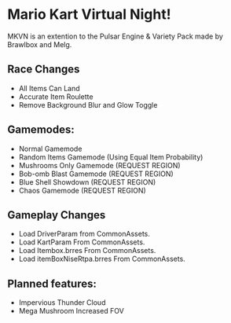 # Mario Kart Virtual Night!
MKVN is an extention to the Pulsar Engine & Variety Pack made by Brawlbox and Melg.

## Race Changes
* All Items Can Land
* Accurate Item Roulette
* Remove Background Blur and Glow Toggle

## Gamemodes:
* Normal Gamemode
* Random Items Gamemode (Using Equal Item Probability)
* Mushrooms Only Gamemode (REQUEST REGION)
* Bob-omb Blast Gamemode (REQUEST REGION)
* Blue Shell Showdown (REQUEST REGION)
* Chaos Gamemode (REQUEST REGION)

## Gameplay Changes
* Load DriverParam from CommonAssets.
* Load KartParam From CommonAssets.
* Load Itembox.brres From CommonAssets.
* Load itemBoxNiseRtpa.brres From CommonAssets.

## Planned features:
* Impervious Thunder Cloud
* Mega Mushroom Increased FOV